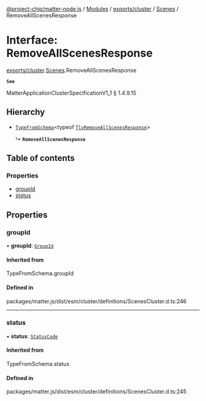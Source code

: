 [@project-chip/matter-node.js](../README.md) / [Modules](../modules.md) / [exports/cluster](../modules/exports_cluster.md) / [Scenes](../modules/exports_cluster.Scenes.md) / RemoveAllScenesResponse

# Interface: RemoveAllScenesResponse

[exports/cluster](../modules/exports_cluster.md).[Scenes](../modules/exports_cluster.Scenes.md).RemoveAllScenesResponse

**`See`**

MatterApplicationClusterSpecificationV1_1 § 1.4.9.15

## Hierarchy

- [`TypeFromSchema`](../modules/exports_tlv.md#typefromschema)\<typeof [`TlvRemoveAllScenesResponse`](../modules/exports_cluster.Scenes.md#tlvremoveallscenesresponse)\>

  ↳ **`RemoveAllScenesResponse`**

## Table of contents

### Properties

- [groupId](exports_cluster.Scenes.RemoveAllScenesResponse.md#groupid)
- [status](exports_cluster.Scenes.RemoveAllScenesResponse.md#status)

## Properties

### groupId

• **groupId**: [`GroupId`](../modules/exports_datatype.md#groupid)

#### Inherited from

TypeFromSchema.groupId

#### Defined in

packages/matter.js/dist/esm/cluster/definitions/ScenesCluster.d.ts:246

___

### status

• **status**: [`StatusCode`](../enums/exports_interaction.StatusCode.md)

#### Inherited from

TypeFromSchema.status

#### Defined in

packages/matter.js/dist/esm/cluster/definitions/ScenesCluster.d.ts:245
